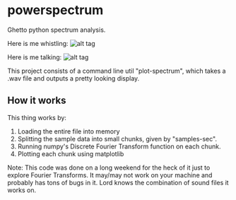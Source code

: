 powerspectrum
=============

Ghetto python spectrum analysis.

Here is me whistling:
![alt tag](https://raw.github.com/coryking/powerspectrum/master/img/whistle.png)

Here is me talking:
![alt tag](https://raw.github.com/coryking/powerspectrum/master/img/talking.png)

This project consists of a command line util "plot-spectrum", which takes a .wav file and outputs a pretty looking display.

How it works
------------
This thing works by:
 1. Loading the entire file into memory
 2. Splitting the sample data into small chunks, given by "samples-sec".
 3. Running numpy's Discrete Fourier Transform function on each chunk.
 4. Plotting each chunk using matplotlib

Note:  This code was done on a long weekend for the heck of it just to explore Fourier Transforms.  It may/may not work on your machine and probably has tons of bugs in it.  Lord knows the combination of sound files it works on.
